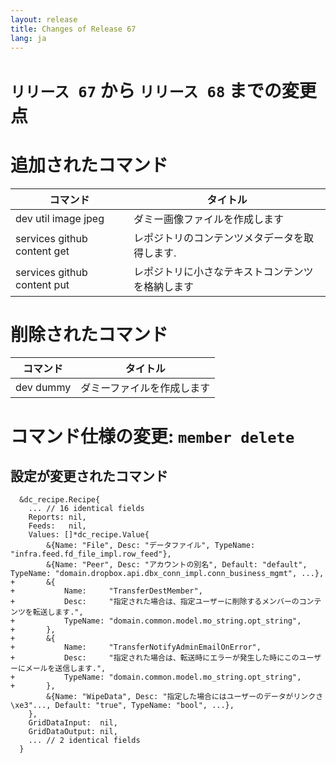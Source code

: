 ```yaml
---
layout: release
title: Changes of Release 67
lang: ja
---
```


# `リリース 67` から `リリース 68` までの変更点

# 追加されたコマンド


| コマンド                    | タイトル                                         |
|-----------------------------|--------------------------------------------------|
| dev util image jpeg         | ダミー画像ファイルを作成します                   |
| services github content get | レポジトリのコンテンツメタデータを取得します.    |
| services github content put | レポジトリに小さなテキストコンテンツを格納します |



# 削除されたコマンド


| コマンド  | タイトル                   |
|-----------|----------------------------|
| dev dummy | ダミーファイルを作成します |



# コマンド仕様の変更: `member delete`



## 設定が変更されたコマンド


```
  &dc_recipe.Recipe{
  	... // 16 identical fields
  	Reports: nil,
  	Feeds:   nil,
  	Values: []*dc_recipe.Value{
  		&{Name: "File", Desc: "データファイル", TypeName: "infra.feed.fd_file_impl.row_feed"},
  		&{Name: "Peer", Desc: "アカウントの別名", Default: "default", TypeName: "domain.dropbox.api.dbx_conn_impl.conn_business_mgmt", ...},
+ 		&{
+ 			Name:     "TransferDestMember",
+ 			Desc:     "指定された場合は、指定ユーザーに削除するメンバーのコンテンツを転送します.",
+ 			TypeName: "domain.common.model.mo_string.opt_string",
+ 		},
+ 		&{
+ 			Name:     "TransferNotifyAdminEmailOnError",
+ 			Desc:     "指定された場合は、転送時にエラーが発生した時にこのユーザーにメールを送信します.",
+ 			TypeName: "domain.common.model.mo_string.opt_string",
+ 		},
  		&{Name: "WipeData", Desc: "指定した場合にはユーザーのデータがリンクさ\xe3"..., Default: "true", TypeName: "bool", ...},
  	},
  	GridDataInput:  nil,
  	GridDataOutput: nil,
  	... // 2 identical fields
  }
```
